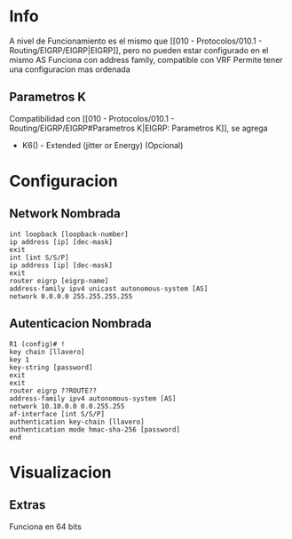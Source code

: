 # Info
A nivel de Funcionamiento es el mismo que [[010 - Protocolos/010.1 - Routing/EIGRP/EIGRP|EIGRP]], pero no pueden estar configurado en el mismo AS
Funciona con address family, compatible con VRF
Permite tener una configuracion mas ordenada

## Parametros K
Compatibilidad con [[010 - Protocolos/010.1 - Routing/EIGRP/EIGRP#Parametros K|EIGRP: Parametros K]], se agrega
- K6() - Extended (jitter or Energy) (Opcional)


# Configuracion
## Network Nombrada
```
int loopback [loopback-number]
ip address [ip] [dec-mask]
exit
int [int S/S/P]
ip address [ip] [dec-mask]
exit
router eigrp [eigrp-name]
address-family ipv4 unicast autonomous-system [AS]
network 0.0.0.0 255.255.255.255
```
## Autenticacion Nombrada
```
R1 (config)# !
key chain [llavero]
key 1
key-string [password]
exit
exit
router eigrp ??ROUTE??
address-family ipv4 autonomous-system [AS]
network 10.10.0.0 0.0.255.255
af-interface [int S/S/P]
authentication key-chain [llavero]
authentication mode hmac-sha-256 [password]
end
```


# Visualizacion


## Extras
Funciona en 64 bits
